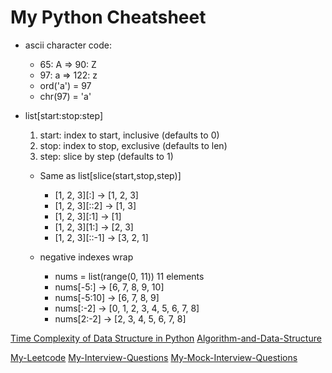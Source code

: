 # My Python Cheatsheet

* ascii character code:
  * 65: A => 90: Z
  * 97: a => 122: z
  * ord('a') = 97
  * chr(97) = 'a'

* list[start:stop:step]
  1. start: index to start, inclusive (defaults to 0)
  2. stop:  index to stop,  exclusive (defaults to len)
  3. step:  slice by step             (defaults to 1)

  * Same as list[slice(start,stop,step)]
    * [1, 2, 3][:]    → [1, 2, 3]
    * [1, 2, 3][::2]  → [1, 3]
    * [1, 2, 3][:1]   → [1]
    * [1, 2, 3][1:]   → [2, 3]
    * [1, 2, 3][::-1]   → [3, 2, 1]

  * negative indexes wrap
    * nums = list(range(0, 11))   11 elements
    * nums[-5:]     → [6, 7, 8, 9, 10]
    * nums[-5:10]   → [6, 7, 8, 9]
    * nums[:-2]     → [0, 1, 2, 3, 4, 5, 6, 7, 8]
    * nums[2:-2]    → [2, 3, 4, 5, 6, 7, 8]

[Time Complexity of Data Structure in Python](https://wiki.python.org/moin/TimeComplexity)
[Algorithm-and-Data-Structure](https://github.com/Jason017/Algorithm-and-Data-Structure)

[My-Leetcode](https://github.com/Jason017/My-Leetcode)
[My-Interview-Questions](https://github.com/Jason017/SWE-Interview-Question-Collection)
[My-Mock-Interview-Questions](https://github.com/Jason017/SWE-Interview-Question-Collection/My-Mock-Interview)

